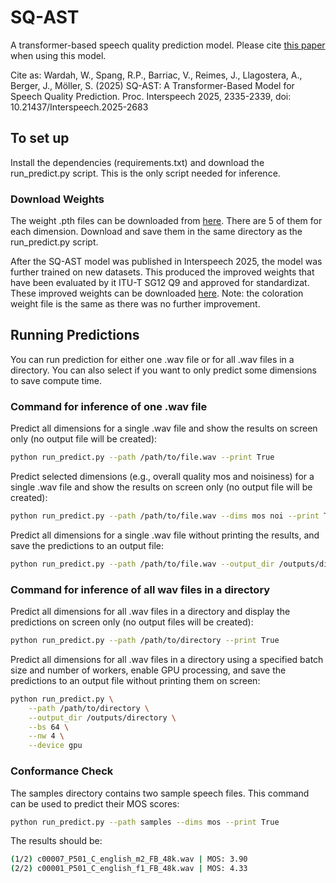# SQ-AST
A transformer-based speech quality prediction model. Please cite [this paper](https://www.isca-archive.org/interspeech_2025/wardah25_interspeech.html) when using this model.

Cite as: Wardah, W., Spang, R.P., Barriac, V., Reimes, J., Llagostera, A., Berger, J., Möller, S. (2025) SQ-AST: A Transformer-Based Model for Speech Quality Prediction. Proc. Interspeech 2025, 2335-2339, doi: 10.21437/Interspeech.2025-2683

## To set up

Install the dependencies (requirements.txt) and download the run_predict.py script. This is the only script needed for inference. 

### Download Weights
The weight .pth files can be downloaded from [here](https://tubcloud.tu-berlin.de/s/rik9dQaR66R8w5A). There are 5 of them for each dimension. Download and save them in the same directory as the run_predict.py script.

After the SQ-AST model was published in Interspeech 2025, the model was further trained on new datasets. This produced the improved weights that have been evaluated by it ITU-T SG12 Q9 and approved for standardizat. These improved weights can be downloaded [here](https://tubcloud.tu-berlin.de/s/K9owXP3Fnj4pnJg). Note: the coloration weight file is the same as there was no further improvement.

## Running Predictions

You can run prediction for either one .wav file or for all .wav files in a directory. You can also select if you want to only predict some dimensions to save compute time. 

### Command for inference of one .wav file

Predict all dimensions for a single .wav file and show the results on screen only (no output file will be created):

```bash
python run_predict.py --path /path/to/file.wav --print True
```

Predict selected dimensions (e.g., overall quality mos and noisiness) for a single .wav file and show the results on screen only (no output file will be created):

```bash
python run_predict.py --path /path/to/file.wav --dims mos noi --print True
```

Predict all dimensions for a single .wav file without printing the results, and save the predictions to an output file:

```bash
python run_predict.py --path /path/to/file.wav --output_dir /outputs/directory
```

### Command for inference of all wav files in a directory

Predict all dimensions for all .wav files in a directory and display the predictions on screen only (no output files will be created):

```bash
python run_predict.py --path /path/to/directory --print True
```

Predict all dimensions for all .wav files in a directory using a specified batch size and number of workers, enable GPU processing, and save the predictions to an output file without printing them on screen:

```bash
python run_predict.py \
    --path /path/to/directory \
    --output_dir /outputs/directory \
    --bs 64 \
    --nw 4 \
    --device gpu
```

### Conformance Check
The samples directory contains two sample speech files. This command can be used to predict their MOS scores:

```bash
python run_predict.py --path samples --dims mos --print True
```

The results should be:

```bash
(1/2) c00007_P501_C_english_m2_FB_48k.wav | MOS: 3.90
(2/2) c00001_P501_C_english_f1_FB_48k.wav | MOS: 4.33
```